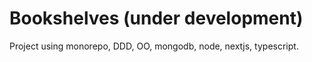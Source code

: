 # Bookshelves (under development)
Project using monorepo, DDD, OO, mongodb, node, nextjs, typescript.
